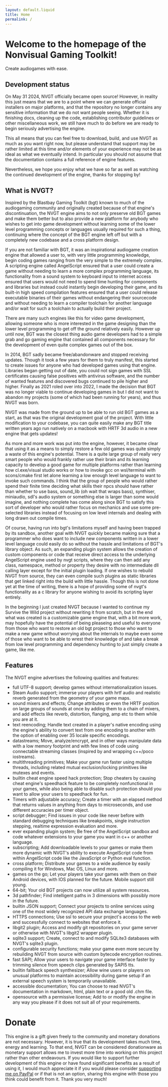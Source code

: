 ```yaml
---
layout: default.liquid
title: Home
permalink: /
---
```


# Welcome to the homepage of the Nonvisual Gaming Toolkit!
Create audiogames with ease.

## Development status
On May 31 2024, NVGT officially became open source! However, in reality this just means that we are to a point where we can generate official installers on major platforms, and that the repository no longer contains any sensitive information that we do not want people seeing. Whether it is finishing docs, cleaning up the code, establishing contributor guidelines or other miscellaneous work, we still have much to do before we are ready to begin seriously advertising the engine.

This all means that you can feel free to download, build, and use NVGT as much as you want right now, but please understand that support may be rather limited at this time and/or elements of your experience may not be as ideal as what we eventually intend. In particular you should not assume that the documentation contains a full reference of engine features.

Nevertheless, we hope you enjoy what we have so far as well as watching the continued development of the engine, thanks for stopping by!

## What is NVGT?
Inspired by the Blastbay Gaming Toolkit (bgt) known to much of the audiogaming community and originally created because of that engine's discontinuation, the NVGT engine aims to not only preserve old BGT games and make them better but to also provide a new platform for anybody who wishes to get into game development without learning some of the lower level programming concepts or languages usually required for such a thing, continuing where the concept of the BGT engine left off but with a completely new codebase and a cross platform design.

If you are not familiar with BGT, it was an inspirational audiogame creation engine that allowed a user to, with very little programming knowledge, begin coding games ranging from the very simple to the extremely complex. A scripting engine called AngelScript ensured that a user could create a game without needing to learn a more complex programming language, its functionality from a sound system to keyboard input to internet access ensured that users would not need to spend time hunting for components and libraries but instead could instantly begin developing their game, and its built-in high speed compilation features ensured that a user could release executable binaries of their games without endangering their sourcecode and without needing to learn a compiler toolchain for another language and/or wait for such a toolchain to actually build their project.

There are many such engines like this for video game development, allowing someone who is more interested in the game designing than the lower level programming to get off the ground relatively easily. However up until now, BGT was the closest thing audio game developers had to a simple grab and go gaming engine that contained all components necessary for the development of even quite complex games out of the box.

In 2014, BGT sadly became free/abandonware and stopped receiving updates. Though it took a few years for them to truly manifest, this started to create issues for anyone who had developed games using that engine. Libraries began getting out of date, you could not sign games with SSL certificates causing false positives with antivirus software, and the number of wanted features and discovered bugs continued to pile  higher and higher. Finally as 2021 roled over into 2022, I made the decision that BGT was no longer viable to continue developing games in but I did not want to abandon my projects (some of which had been running for years), and thus NVGT was born.

NVGT was made from the ground up to be able to run old BGT games as a start, as that was the original development goal of the project. With little modification to your codebase, you can quite easily make any BGT title written years ago run natively on a macbook with HRTF 3d audio in a new engine that gets updates!

As more and more work was put into the engine, however, it became clear that using it as a means to simply restore a few old games was quite simply a waste of this engine's potential. There is a quite large group of really very smart people who would frankly rather use their brain and its learning capacity to develop a good game for multiple platforms rather than learning how cl.exe/visual studio works or how to invoke gcc on wsl/terminal with scons/cmake first let alone learning a low enough level language to want to invoke such commands. I think that the group of people who would rather spend their finite time deciding what skills their npcs should have rather than whether to use bass, sound_lib (oh wait that wraps bass), synthiser, miniaudio, sdl's audio system or something else is larger than some would imagine, and nothing complete has come along since BGT to satisfy this sort of developer who would rather focus on mechanics and use some pre-selected libraries instead of focusing on low level internals and dealing with long drawn out compile times.

Of course, having run into bgt's limitations myself and having been trapped by its sandbox, another goal with NVGT quickly became making sure that a programmer who does want to include new components written in a lower level language could easily do so without the hassle and limitations of BGT's library object. As such, an expanding plugin system allows the creation of custom components or code that receive direct access to the underlying AngelScript engine used by nvgt scripts, where they can then add any class, namespace, method or property they desire with no intermediate dll calling layer except for the initial plugin loading. If one wishes to rebuild NVGT from source, they can even compile such plugins as static libraries that get linked right into the build with little hassle. Though this is not done yet at the time of writing, there is a hope of providing some of nvgt's functionality as a c library for anyone wishing to avoid its scripting layer entirely.

In the beginning I just created NVGT because I wanted to continue my Survive the Wild project without rewriting it from scratch, but in the end what was created is a customizable game engine that, with a bit more work, may hopefully have the potential of being pleaseing and useful to everyone from those who want to restore an old bgt project to those who want to make a new game without worrying about the internals to maybe even some of those who want to be able to wrest their knowledge of and take a break from low level programming and dependency hunting to just simply create a game, like me.

## Features
The NVGT engine advertises the following qualities and features:
* full UTF-8 support; develop games without internationalization issues.
* Steam Audio support; immerse your players with hrtf audio and realistic reverb generated from the geometry of your game maps.
* sound mixers and effects; Change attributes or even the HRTF position on large groups of sounds at once by adding them to a chain of mixers, and add effects like reverb, distortion, flanging, amp etc to them while you are at it.
* text reencoding; Handle text created in a player's native encoding using the engine's ability to convert text from one encoding to another with the option of enabling over 35 locale specific encodings.
* datastreams; Move, analyze/encrypt, and in other ways manipulate data with a low memory footprint and with few lines of code using connectable streaming classes (inspired by and wrapping c++/poco iostreams).
* multithreading primitives; Make your game run faster using multiple threads, including related mutual exclusion/locking primitives like mutexes and events.
* builtin cheat engine speed hack protection; Stop cheaters by causing cheat engine's speedhack feature to be completely nonfunctional in your games, while also being able to disable such protection should you want to allow your users to speedhack for fun.
* Timers with adjustable accuracy; Create a timer with an elapsed method that returns values in anything from days to microseconds, and use different accuracies per timer object.
* script debugger; Find issues in your code like never before with standard debugging techniques like breakpoints, single instruction stepping, realtime expression evaluation and more.
* ever expanding plugin system; Be free of the AngelScript sandbox and code whatever extensions to your game you want in c++ or another language.
* subscripting; Add downloadable levels to your games or make them more dynamic with NVGT's ability to execute AngelScript code from within AngelScript code like the JavaScript or Python eval function.
* cross platform; Distribute your games to a wide audience by easily compiling it for Windows, Mac OS, Linux and more.
* games on the go; Let your players take your games with them on their Android devices, with IOS planned for the future. Mobile support still young.
* 64-bit; Your old BGT projects can now utilize all system resources.
* 3d pathfinder; Find intelligent paths in 3 dimensions with possibly more in the future.
* builtin JSON support; Connect your projects to online services using one of the most widely recognized API data exchange languages.
* HTTPS connections; Use ssl to secure your project's access to the web and successfully connect to websites that enforce it.
* libgit2 plugin; Access and modify git repositories on your game server or otherwise with NVGT's libgit2 wrapper plugin.
* sqlite3 support; Create, connect to and modify SQLite3 databases with NVGT's sqlite3 plugin.
* configurable security functions; make your game even more secure by rebuilding NVGT from source with custom bytecode encryption routines.
* fast SAPI; Allow your users to navigate your game interface faster by trimming silence from speech clips generated by SAPI5 tts.
* builtin fallback speech synthesizer; Allow wine users or players on unusual platforms to maintain accessibility during game setup if an external speech system is temporarily unavailable.
* accessible documentation; You can choose to read NVGT's documentation in markdown, html, plain text or a good old .chm file.
* opensource with a permissive license; Add to or modify the engine in any way you please if it does not suit all of your requirements.

# Donate
This engine is a gift given freely to the community and monetary donations are not necessary. However, it is true that its development takes much time, energy and learning. To that end, NVGT can be considered donationware as monetary support allows me to invest more time into working on this project rather than other endeavours. If you would like to support further development of this engine or have found significant benefits as a result of using it, I would much appreciate it if you would please consider [supporting me on PayPal](https://paypal.me/stupyprod/) or if that is not an option, sharing this engine with those you think could benefit from it. Thank you very much!
